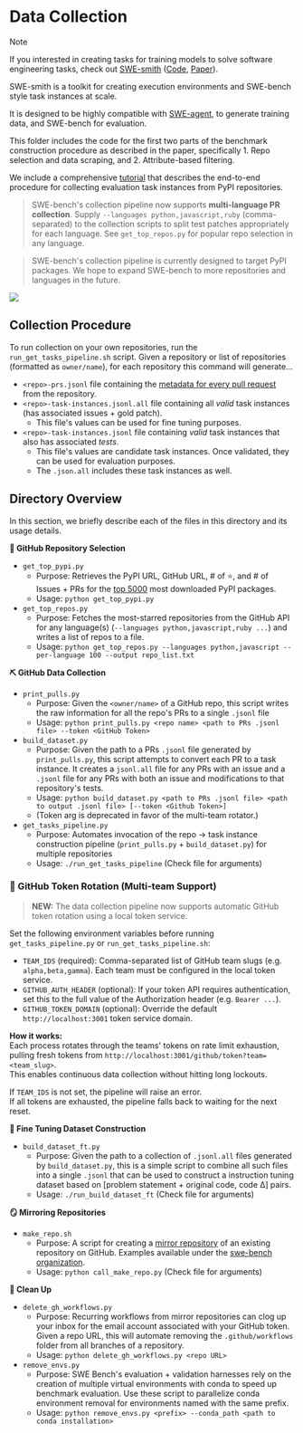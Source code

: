 # Data Collection

> [!NOTE]
> If you interested in creating tasks for training models to solve software engineering tasks,
> check out [SWE-smith](https://swesmith.com/) ([Code](https://github.com/SWE-bench/SWE-smith), [Paper](https://swesmith.com/assets/paper.pdf)).
> 
> SWE-smith is a toolkit for creating execution environments and SWE-bench style task instances at scale.
> 
> It is designed to be highly compatible with [SWE-agent](https://github.com/SWE-agent/SWE-agent),
> to generate training data, and SWE-bench for evaluation.

This folder includes the code for the first two parts of the benchmark construction procedure as described in the paper, specifically 1. Repo selection and data scraping, and 2. Attribute-based filtering.

We include a comprehensive [tutorial](docs/guides/collection.md) that describes the end-to-end procedure for collecting evaluation task instances from PyPI repositories.

> SWE-bench's collection pipeline now supports **multi-language PR collection**. Supply `--languages python,javascript,ruby` (comma-separated) to the collection scripts to split test patches appropriately for each language. See `get_top_repos.py` for popular repo selection in any language.

> SWE-bench's collection pipeline is currently designed to target PyPI packages. We hope to expand SWE-bench to more repositories and languages in the future.

<img src="../../docs/assets/figures/collection.png">

## Collection Procedure
To run collection on your own repositories, run the `run_get_tasks_pipeline.sh` script. Given a repository or list of repositories (formatted as `owner/name`), for each repository this command will generate...
* `<repo>-prs.jsonl` file containing the [metadata for every pull request](https://docs.github.com/rest/reference/pulls#list-pull-requests) from the repository.
* `<repo>-task-instances.jsonl.all` file containing all *valid* task instances (has associated issues + gold patch).
    * This file's values can be used for fine tuning purposes.
* `<repo>-task-instances.jsonl` file containing *valid* task instances that also has associated *tests*.
    * This file's values are candidate task instances. Once validated, they can be used for evaluation purposes.
    * The `.json.all` includes these task instances as well.

## Directory Overview
In this section, we briefly describe each of the files in this directory and its usage details.

**🧐 GitHub Repository Selection**
* `get_top_pypi.py`
    * Purpose: Retrieves the PyPI URL, GitHub URL, # of ⭐, and # of Issues + PRs for the [top 5000](https://hugovk.github.io/top-pypi-packages/") most downloaded PyPI packages.
    * Usage: `python get_top_pypi.py`
* `get_top_repos.py`
    * Purpose: Fetches the most-starred repositories from the GitHub API for any language(s) (`--languages python,javascript,ruby ...`) and writes a list of repos to a file.
    * Usage: `python get_top_repos.py --languages python,javascript --per-language 100 --output repo_list.txt`

**⛏️ GitHub Data Collection**
* `print_pulls.py`
    * Purpose: Given the `<owner/name>` of a GitHub repo, this script writes the raw information for all the repo's PRs to a single `.jsonl` file
    * Usage: `python print_pulls.py <repo name> <path to PRs .jsonl file> --token <GitHub Token>`
* `build_dataset.py`
    * Purpose: Given the path to a PRs `.jsonl` file generated by `print_pulls.py`, this script attempts to convert each PR to a task instance. It creates a `jsonl.all` file for any PRs with an issue and a `.jsonl` file for any PRs with both an issue and modifications to that repository's tests.
    * Usage: `python build_dataset.py <path to PRs .jsonl file> <path to output .jsonl file> [--token <Github Token>]`
    * (Token arg is deprecated in favor of the multi-team rotator.)
* `get_tasks_pipeline.py`
    * Purpose: Automates invocation of the repo → task instance construction pipeline (`print_pulls.py` + `build_dataset.py`) for multiple repositories
    * Usage: `./run_get_tasks_pipeline` (Check file for arguments)

### 🔄 GitHub Token Rotation (Multi-team Support)
> **NEW:** The data collection pipeline now supports automatic GitHub token rotation using a local token service.

Set the following environment variables before running `get_tasks_pipeline.py` or `run_get_tasks_pipeline.sh`:

* `TEAM_IDS` (required): Comma-separated list of GitHub team slugs (e.g. `alpha,beta,gamma`). Each team must be configured in the local token service.
* `GITHUB_AUTH_HEADER` (optional): If your token API requires authentication, set this to the full value of the Authorization header (e.g. `Bearer ...`).
* `GITHUB_TOKEN_DOMAIN` (optional): Override the default `http://localhost:3001` token service domain.

**How it works:**  
Each process rotates through the teams' tokens on rate limit exhaustion, pulling fresh tokens from `http://localhost:3001/github/token?team=<team_slug>`.  
This enables continuous data collection without hitting long lockouts.

If `TEAM_IDS` is not set, the pipeline will raise an error.  
If all tokens are exhausted, the pipeline falls back to waiting for the next reset.

**🎵 Fine Tuning Dataset Construction**
* `build_dataset_ft.py`
    * Purpose: Given the path to a collection of `.jsonl.all` files generated by `build_dataset.py`, this is a simple script to combine all such files into a single `.jsonl` that can be used to construct a instruction tuning dataset based on [problem statement + original code, code Δ] pairs.
    * Usage: `./run_build_dataset_ft` (Check file for arguments)

**🪞 Mirroring Repositories**
* `make_repo.sh`
    * Purpose: A script for creating a [mirror repository](https://docs.github.com/en/repositories/creating-and-managing-repositories/duplicating-a-repository) of an existing repository on GitHub. Examples available under the [swe-bench organization](https://github.com/orgs/swe-bench/repositories).
    * Usage: `python call_make_repo.py` (Check file for arguments)

**🧹 Clean Up**
* `delete_gh_workflows.py`
    * Purpose: Recurring workflows from mirror repositories can clog up your inbox for the email account associated with your GitHub token. Given a repo URL, this will automate removing the `.github/workflows` folder from all branches of a repository.
    * Usage: `python delete_gh_workflows.py <repo URL>`
* `remove_envs.py`
    * Purpose: SWE Bench's evaluation + validation harnesses rely on the creation of multiple virtual environments with conda to speed up benchmark evaluation. Use these script to parallelize conda environment removal for environments named with the same prefix.
    * Usage: `python remove_envs.py <prefix> --conda_path <path to conda installation>`
